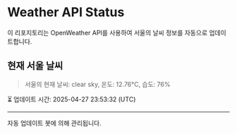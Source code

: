 
# Weather API Status

이 리포지토리는 OpenWeather API를 사용하여 서울의 날씨 정보를 자동으로 업데이트합니다.

## 현재 서울 날씨
> 서울의 현재 날씨: clear sky, 온도: 12.76°C, 습도: 76%

⏳ 업데이트 시간: 2025-04-27 23:53:32 (UTC)

---
자동 업데이트 봇에 의해 관리됩니다.

